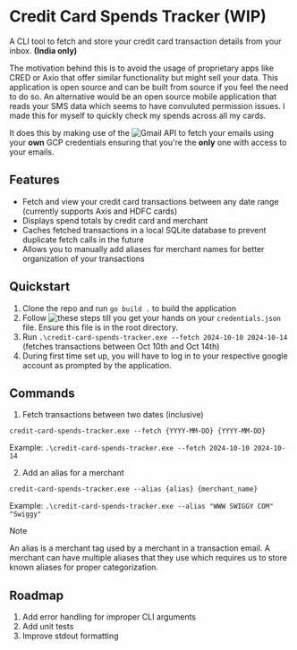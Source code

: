 # Credit Card Spends Tracker (WIP)
A CLI tool to fetch and store your credit card transaction details from your inbox. <b>(India only)</b>

The motivation behind this is to avoid the usage of proprietary apps like CRED or Axio that offer similar functionality but might sell your data. This application is open source and can be built from source if you feel the need to do so. 
An alternative would be an open source mobile application that reads your SMS data which seems to have convuluted permission issues. I made this for myself to quickly check my spends across all my cards.

It does this by making use of the ![Gmail API](https://developers.google.com/gmail/api/guides) to fetch your emails using your <b>own</b> GCP credentials ensuring that you're the <b>only</b> one with access to your emails.

## Features
- Fetch and view your credit card transactions between any date range (currently supports Axis and HDFC cards)
- Displays spend totals by credit card and merchant
- Caches fetched transactions in a local SQLite database to prevent duplicate fetch calls in the future
- Allows you to manually add aliases for merchant names for better organization of your transactions

## Quickstart

1. Clone the repo and run `go build .` to build the application
2. Follow ![these](https://developers.google.com/gmail/api/quickstart/go#set_up_your_environment) steps till you get your hands on your `credentials.json` file. Ensure this file is in the root directory.
3. Run `.\credit-card-spends-tracker.exe --fetch 2024-10-10 2024-10-14` (fetches transactions between Oct 10th and Oct 14th)
4. During first time set up, you will have to log in to your respective google account as prompted by the application.

## Commands

1. Fetch transactions between two dates (inclusive)
   
`credit-card-spends-tracker.exe --fetch {YYYY-MM-DD} {YYYY-MM-DD}`

Example: `.\credit-card-spends-tracker.exe --fetch 2024-10-10 2024-10-14`

2. Add an alias for a merchant

`credit-card-spends-tracker.exe --alias {alias} {merchant_name}`

Example: `.\credit-card-spends-tracker.exe --alias "WWW SWIGGY COM" "Swiggy"`

> [!NOTE]  
> An alias is a merchant tag used by a merchant in a transaction email. A merchant can have multiple aliases that they use which requires us to store known aliases for proper categorization.

## Roadmap
1. Add error handling for improper CLI arguments
2. Add unit tests
3. Improve stdout formatting  
